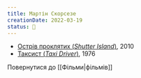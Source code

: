 ```yaml
---
title: Мартін Скорсезе
creationDate: 2022-03-19
status: 🌱
---
```

- [Острів проклятих (_Shutter Island_)](https://uk.m.wikipedia.org/wiki/%D0%9E%D1%81%D1%82%D1%80%D1%96%D0%B2_%D0%BF%D1%80%D0%BE%D0%BA%D0%BB%D1%8F%D1%82%D0%B8%D1%85_(%D1%84%D1%96%D0%BB%D1%8C%D0%BC)), 2010
- [Таксист (_Taxi Driver_)](https://uk.m.wikipedia.org/wiki/%D0%A2%D0%B0%D0%BA%D1%81%D0%B8%D1%81%D1%82_(%D1%84%D1%96%D0%BB%D1%8C%D0%BC)), 1976

Повернутися до [[Фільми|фільмів]]
